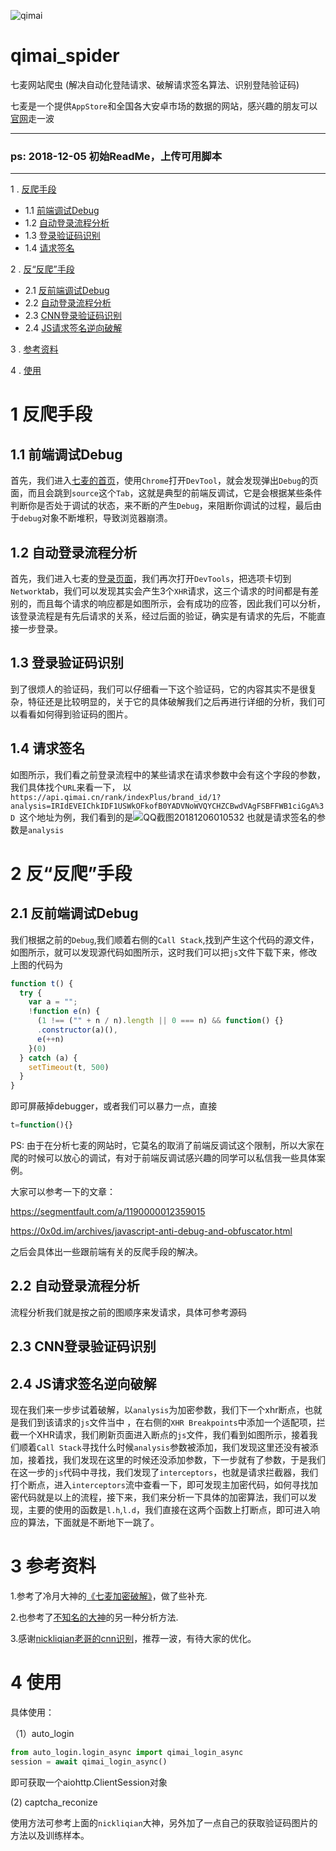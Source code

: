 ![qimai](https://github.com/AntiCrawlerSolution/qimai_spider/blob/master/static/qimai_logo.png)
# qimai_spider
七麦网站爬虫 (解决自动化登陆请求、破解请求签名算法、识别登陆验证码)

七麦是一个提供`AppStore`和全国各大安卓市场的数据的网站，感兴趣的朋友可以[官网](https://www.qimai.cn/)走一波

------
### ps: 2018-12-05 初始ReadMe，上传可用脚本
-------

1 . [反爬手段](#1-反爬手段)
- 1.1 [前端调试Debug](##1.1-前端调试Debug)
- 1.2 [自动登录流程分析](##1.2-自动登录流程分析)
- 1.3 [登录验证码识别](##1.3-登录验证码识别)
- 1.4 [请求签名](##1.4-请求签名)

2 . [反“反爬”手段](#2-反“反爬”手段)
- 2.1 [反前端调试Debug](##2.1-反前端调试Debug)
- 2.2 [自动登录流程分析](##2.2-自动登录流程分析)
- 2.3 [CNN登录验证码识别](##2.3-CNN登录验证码识别)
- 2.4 [JS请求签名逆向破解](##2.4-JS请求签名逆向破解)

3 . [参考资料](#3-参考资料)

4 . [使用](#4-使用)

# 1 反爬手段

## 1.1 前端调试Debug

首先，我们进入[七麦的首页](https://www.qimai.cn/)，使用`Chrome`打开`DevTool`，就会发现弹出`Debug`的页面，而且会跳到`source`这个`Tab`，这就是典型的前端反调试，它是会根据某些条件判断你是否处于调试的状态，来不断的产生`Debug`，来阻断你调试的过程，最后由于`debug`对象不断堆积，导致浏览器崩溃。

## 1.2 自动登录流程分析

首先，我们进入七麦的[登录页面](https://www.qimai.cn/account/signin/r/%2)，我们再次打开`DevTools`，把选项卡切到`Network`tab，我们可以发现其实会产生3个`XHR`请求，这三个请求的时间都是有差别的，而且每个请求的响应都是如图所示，会有成功的应答，因此我们可以分析，该登录流程是有先后请求的关系，经过后面的验证，确实是有请求的先后，不能直接一步登录。

## 1.3 登录验证码识别

到了很烦人的验证码，我们可以仔细看一下这个验证码，它的内容其实不是很复杂，特征还是比较明显的，关于它的具体破解我们之后再进行详细的分析，我们可以看看如何得到验证码的图片。

## 1.4 请求签名

如图所示，我们看之前登录流程中的某些请求在请求参数中会有这个字段的参数，我们具体找个`URL`来看一下，
以`https://api.qimai.cn/rank/indexPlus/brand_id/1?analysis=IRIdEVEIChkIDF1USWkOFkofB0YADVNoWVQYCHZCBwdVAgFSBFFWB1ciGgA%3D
`这个地址为例，我们看到的是![QQ截图20181206010532](https://github.com/AntiCrawlerSolution/qimai_spider/blob/master/static/QQ截图20181206010532.png)
也就是请求签名的参数是`analysis`

# 2 反“反爬”手段

## 2.1 反前端调试Debug

我们根据之前的`Debug`,我们顺着右侧的`Call Stack`,找到产生这个代码的源文件，如图所示，就可以发现源代码如图所示，这时我们可以把`js`文件下载下来，修改上图的代码为
```js
function t() {
  try {
    var a = "";
    !function e(n) {
      (1 !== ("" + n / n).length || 0 === n) && function() {}
      .constructor(a)(),
      e(++n)
    }(0)
  } catch (a) {
    setTimeout(t, 500)
  }
}
```
即可屏蔽掉debugger，或者我们可以暴力一点，直接
```js
t=function(){}
```

PS: 由于在分析七麦的网站时，它莫名的取消了前端反调试这个限制，所以大家在爬的时候可以放心的调试，有对于前端反调试感兴趣的同学可以私信我一些具体案例。

大家可以参考一下的文章：

https://segmentfault.com/a/1190000012359015

https://0x0d.im/archives/javascript-anti-debug-and-obfuscator.html

之后会具体出一些跟前端有关的反爬手段的解决。


## 2.2 自动登录流程分析

流程分析我们就是按之前的图顺序来发请求，具体可参考源码

## 2.3 CNN登录验证码识别



## 2.4 JS请求签名逆向破解

现在我们来一步步试着破解，以`analysis`为加密参数，我们下一个xhr断点，也就是我们到该请求的`js`文件当中
![]()，在右侧的`XHR Breakpoints`中添加一个适配项，拦截一个XHR请求，我们刷新页面进入断点的`js`文件，我们看到如图所示，接着我们顺着`Call Stack`寻找什么时候`analysis`参数被添加，我们发现这里还没有被添加，接着找，我们发现在这里的时候还没添加参数，下一步就有了参数，于是我们在这一步的`js`代码中寻找，我们发现了`interceptors`，也就是请求拦截器，我们打个断点，进入`interceptors`流中查看一下，即可发现主加密代码，如何寻找加密代码就是以上的流程，接下来，我们来分析一下具体的加密算法，我们可以发现，主要的使用的函数是`l.h`,`l.d`，我们直接在这两个函数上打断点，即可进入响应的算法，下面就是不断地下一跳了。


# 3 参考资料

1.参考了冷月大神的[《七麦加密破解》](https://lengyue.me/index.php/2018/10/15/qimai/)，做了些补充.

2.也参考了[不知名的大神](https://blowingdust.com/category/tech.html)的另一种分析方法.

3.感谢[nickliqian老哥的cnn识别](https://github.com/nickliqian/cnn_captcha)，推荐一波，有待大家的优化。

# 4 使用

具体使用：

（1）auto_login

```python
from auto_login.login_async import qimai_login_async
session = await qimai_login_async()
```
即可获取一个aiohttp.ClientSession对象

 (2) captcha_reconize

 使用方法可参考上面的`nickliqian`大神，另外加了一点自己的获取验证码图片的方法以及训练样本。
 